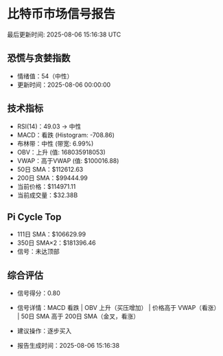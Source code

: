 # 比特币市场信号报告

最后更新时间: 2025-08-06 15:16:38 UTC

## 恐慌与贪婪指数
- 情绪值：54（中性）
- 更新时间：2025-08-06 00:00:00

## 技术指标
- RSI(14)：49.03 → 中性
- MACD：看跌 (Histogram: -708.86)
- 布林带：中性 (带宽: 6.99%)
- OBV：上升 (值: 168035918053)
- VWAP：高于VWAP (值: $100016.88)
- 50日 SMA：$112612.63
- 200日 SMA：$99444.99
- 当前价格：$114971.11
- 当前成交量：$32.38B

## Pi Cycle Top
- 111日 SMA：$106629.99
- 350日 SMA×2：$181396.46
- 信号：未达顶部

## 综合评估
- 信号得分：0.80
- 信号详情：MACD 看跌 | OBV 上升（买压增加） | 价格高于 VWAP（看涨） | 50日 SMA 高于 200日 SMA（金叉，看涨）
- 建议操作：逐步买入

- 报告生成时间：2025-08-06 15:16:38